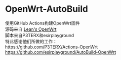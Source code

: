 # OpenWrt-AutoBuild

使用GitHub Actions构建OpenWrt固件  
源码来自 [Lean's OpenWrt](https://github.com/coolsnowwolf/lede)   
脚本来自P3TERX和esirplayground  
特此感谢他们所做的工作：  
https://github.com/P3TERX/Actions-OpenWrt  
https://github.com/esirplayground/AutoBuild-OpenWrt
